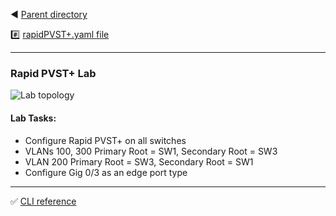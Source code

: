 ◀️ [Parent directory](../) 

#️⃣ [rapidPVST+.yaml file](../../31-layer-2/stp/rapidPVST+.yaml) 

---

### Rapid PVST+ Lab

![Lab topology](https://github.com/tech-zero/encor-study/blob/main/images/pvst+.png?raw=true)

#### Lab Tasks:
- Configure Rapid PVST+ on all switches
- VLANs 100, 300 Primary Root = SW1, Secondary Root = SW3
- VLAN 200 Primary Root = SW3, Secondary Root = SW1
- Configure Gig 0/3 as an edge port type

---

:white_check_mark: [CLI reference](solution/README.md)

